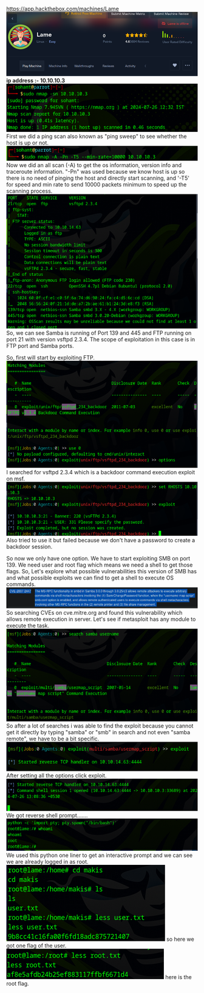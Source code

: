 https://app.hackthebox.com/machines/Lame
![](attachment/8ee662e72ddb7c0acf00e45de4569ad3.png)
**ip address :- 10.10.10.3**
![](attachment/ba1542b2c96648aec7cbf5bdf1f08c3a.png)
First we did a ping scan also known as "ping sweep" to see whether the host is up or not.
![](attachment/03a1c52b66649fdbcb412d5669901884.png)
Now we did an all scan (-A) to get the os information, version info and traceroute information. "-Pn" was used because we know host is up so there is no need of pinging the host and directly start scanning, and '-T5' for speed and min rate to send 10000 packets minimum to speed up the scanning process.
![](attachment/5f7ab9e5552eaead961b380872a1b200.png)
So, we can see Samba is running of Port 139 and 445 and FTP running on port 21 with version vsftpd 2.3.4. The scope of exploitation in this case is in FTP port and Samba ports.

So, first will start by exploiting FTP.
![](attachment/d67f9f3880ea591323e34d392f8585df.png)
I searched for vsftpd 2.3.4 which is a backdoor command execution exploit on msf. 
![](attachment/5ba59848b9c17523551c72a24b4284a9.png)
Also tried to use it but failed because we don't have a password to create a backdoor session.

So now we only have one option. We have to start exploiting SMB on port 139. 
We need user and root flag which means we need a shell to get those flags.
So, Let's explore what possible vulnerabilities this version of SMB has and what possible exploits we can find to get a shell to execute OS commands.
![](attachment/f5fdbc7f2c3ff73c769c66d376f7d330.png)
So searching CVEs on cve.mitre.org and found this vulnerability which allows remote execution in server. 
Let's see if metasploit has any module to execute the task.
![](attachment/b44df63cdd94d42f305133b9c8f8535a.png)
So after a lot of searches i was able to find the exploit because you cannot get it directly by typing "samba" or "smb" in search and not even "samba remote", we have to be a bit specific.
![](attachment/4500465584f6e974fa324f7bd41ddcc4.png)
After setting all the options click exploit.
![](attachment/0da0ac92c3846c292eb092c9c16d7c33.png)
We got reverse shell prompt.......
![](attachment/90bc476d83ac8850bd19fdb037503a4f.png)
We used this python one liner to get an interactive prompt and we can see we are already logged in as root.
![](attachment/7a82a0033137f9e8cdf0aac4686eba34.png)
so here we got one flag of the user.
![](attachment/de5ba7233a8e48f520fd2a18f0552e36.png)
here is the root flag.